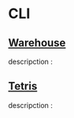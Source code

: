 # CLI

## [Warehouse](https://github.com/hyunmindev/CLI_Warehouse)
descripction :

## [Tetris](https://github.com/hyunmindev/CLI_Tetris)
descripction :
